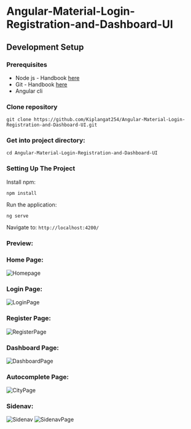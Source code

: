 # Angular-Material-Login-Registration-and-Dashboard-UI

## Development Setup

### Prerequisites

- Node js - Handbook [here](https://git-scm.com/)
- Git - Handbook [here](https://nodejs.org/en/)
- Angular cli

### Clone repository

```
git clone https://github.com/Kiplangat254/Angular-Material-Login-Registration-and-Dashboard-UI.git
```

### Get into project directory:

```
cd Angular-Material-Login-Registration-and-Dashboard-UI
```

### Setting Up The Project

Install npm:

```
npm install 
```

Run the application:

```
ng serve
```
Navigate to: `http://localhost:4200/`

### Preview:
### Home Page:
![Homepage](https://user-images.githubusercontent.com/100850009/160275372-52dc575a-4bcf-4ef1-99fe-033ed0439721.PNG)
### Login Page:
![LoginPage](https://user-images.githubusercontent.com/100850009/160275393-449f1366-d19c-466f-b24e-0cc41ae9da7a.PNG)
### Register Page:
![RegisterPage](https://user-images.githubusercontent.com/100850009/160275396-fc220e19-b38c-40f1-851c-de1a7547582f.PNG)
### Dashboard Page:
![DashboardPage](https://user-images.githubusercontent.com/100850009/160275402-ca4b2ea9-59a4-46dc-a78d-d7934d50862b.PNG)
### Autocomplete Page:
![CityPage](https://user-images.githubusercontent.com/100850009/160275411-4304337e-39e5-4fc7-b5ff-b9eacabca2c4.PNG)
### Sidenav:
![Sidenav](https://user-images.githubusercontent.com/100850009/160275421-a7ca2ed5-a00e-4b61-8a7e-33f85b86be8c.PNG)
![SidenavPage](https://user-images.githubusercontent.com/100850009/160275670-6f627db8-b1e5-4505-b7a9-f22071b33167.PNG)

